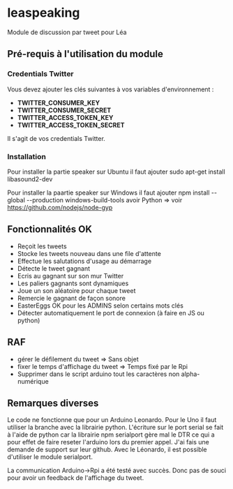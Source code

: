# leaspeaking
Module de discussion par tweet pour Léa

## Pré-requis à l'utilisation du module


### Credentials Twitter

Vous devez ajouter les clés suivantes à vos variables d'environnement :
  * **TWITTER_CONSUMER_KEY**
  * **TWITTER_CONSUMER_SECRET**
  * **TWITTER_ACCESS_TOKEN_KEY**
  * **TWITTER_ACCESS_TOKEN_SECRET**

Il s'agit de vos credentials Twitter.

### Installation

Pour installer la partie speaker sur Ubuntu il faut ajouter
sudo apt-get install libasound2-dev

Pour installer la paartie speaker sur Windows il faut ajouter
npm install --global --production windows-build-tools
avoir Python => voir https://github.com/nodejs/node-gyp

## Fonctionnalités OK

  * Reçoit les tweets
  * Stocke les tweets nouveau dans une file d'attente
  * Effectue les salutations d'usage au démarrage
  * Détecte le tweet gagnant
  * Ecris au gagnant sur son mur Twitter
  * Les paliers gagnants sont dynamiques
  * Joue un son aléatoire pour chaque tweet
  * Remercie le gagnant de façon sonore
  * EasterEggs OK pour les ADMINS selon certains mots clés
  * Détecter automatiquement le port de connexion (à faire en JS ou python)

## RAF

  * gérer le défilement du tweet => Sans objet
  * fixer le temps d'affichage du tweet => Temps fixé par le Rpi
  * Supprimer dans le script arduino tout les caractères non alpha-numérique


## Remarques diverses

Le code ne fonctionne que pour un Arduino Leonardo. Pour le Uno il faut utiliser la branche avec la librairie python.
L'écriture sur le port serial se fait à l'aide de python car la librairie npm serialport gère mal le DTR ce qui a pour effet de faire reseter l'arduino lors du premier appel. J'ai fais une demande de support sur leur github.
Avec le Léonardo, il est possible d'utiliser le module serialport.

La communication Arduino->Rpi a été testé avec succès. Donc pas de souci pour avoir un feedback de l'affichage du tweet.

